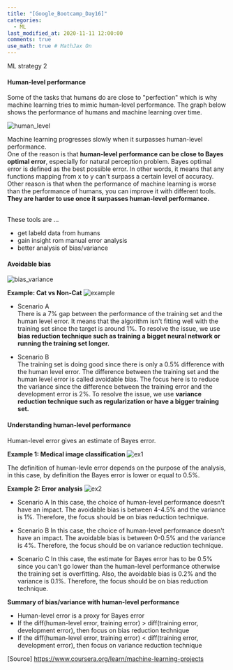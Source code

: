 ```yaml
---
title: "[Google_Bootcamp_Day16]"
categories: 
  - ML
last_modified_at: 2020-11-11 12:00:00
comments: true
use_math: true # MathJax On
---
```

ML strategy 2

#### Human-level performance
Some of the tasks that humans do are close to "perfection" which is why machine learning tries to mimic human-level performance. The graph below shows the performance of humans and machine learning over time.

![human_level](https://user-images.githubusercontent.com/62474292/101132271-0e47d300-364a-11eb-9b63-02cb3c538722.png)

Machine learning progresses slowly when it surpasses human-level performance. <br>
One of the reason is that **human-level performance can be close to Bayes optimal error**, especially for natural perception problem. Bayes optimal error is defined as the best possible error. In other words, it means that any functions mapping from x to y can't surpass a certain level of accuracy. <br>
Other reason is that when the performance of machine learning is worse than the performance of humans, you can improve it with different tools. **They are harder to use once it surpasses human-level performance.** <br><br>

These tools are ...
- get labeld data from humans
- gain insight rom manual error analysis
- better analysis of bias/variance

#### Avoidable bias
![bias_variance](https://user-images.githubusercontent.com/62474292/101159783-46aed780-3671-11eb-8ed9-748b63598ee9.png)

**Example: Cat vs Non-Cat**
![example](https://user-images.githubusercontent.com/62474292/101159789-47e00480-3671-11eb-8bbb-b7f96ed53144.png)

- Scenario A <br>
There is a 7% gap between the performance of the training set and the human level error. It means that the algorithm isn't fitting well with the training set since the target is around 1%. To resolve the issue, we use **bias reduction technique such as training a bigget neural network or running the training set longer.**

- Scenario B <br>
The training set is doing good since there is only a 0.5% difference with the human level error. The difference between the training set and the human level error is called avoidable bias. The focus here is to reduce the variance since the difference between the training error and the development error is 2%. To resolve the issue, we use **variance reduction technique such as regularization or have a bigger training set.**

#### Understanding human-level performance
Human-level error gives an estimate of Bayes error.

**Example 1: Medical image classification**
![ex1](https://user-images.githubusercontent.com/62474292/101161464-29c7d380-3674-11eb-8a83-c92ef428da9a.png)

The definition of human-levle error depends on the purpose of the analysis, in this case, by definition the Bayes error is lower or equal to 0.5%.

**Example 2: Error analysis**
![ex2](https://user-images.githubusercontent.com/62474292/101161469-2a606a00-3674-11eb-909c-8921a0b3c39e.png)

- Scenario A
In this case, the choice of human-level performance doesn't have an impact. The avoidable bias is between 4-4.5% and the variance is 1%. Therefore, the focus should be on bias reduction technique.

- Scenario B
In this case, the choice of human-level performance doesn't have an impact. The avoidable bias is between 0-0.5% and the variance is 4%. Therefore, the focus should be on variance reduction technique.

- Scenario C
In this case, the estimate for Bayes error has to be 0.5% since you can't go lower than the human-level performance otherwise the training set is overfitting. Also, the avoidable bias is 0.2% and the variance is 0.1%. Therefore, the focus should be on bias reduction technique. 

**Summary of bias/variance with human-level performance**
- Human-level error is a proxy for Bayes error
- If the diff(human-level error, training error) > diff(training error, development error), then focus on bias reduction technique
- If the diff(human-level error, training error) < diff(training error, development error), then focus on variance reduction technique

[Source] https://www.coursera.org/learn/machine-learning-projects
